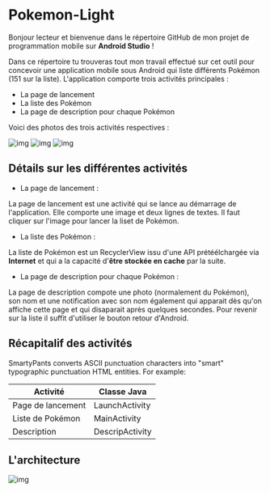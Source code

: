 # Pokemon-Light

Bonjour lecteur et bienvenue dans le répertoire GitHub de mon projet de programmation mobile sur **Android Studio** !

Dans ce répertoire tu trouveras tout mon travail effectué sur cet outil pour concevoir une application mobile sous Android qui liste différents Pokémon (151 sur la liste). L'application comporte trois activités principales :

- La page de lancement
- La liste des Pokémon
- La page de description pour chaque Pokémon

Voici des photos des trois activités respectives :

![img](https://image.noelshack.com/fichiers/2019/14/5/1554500769-laucnher.jpg)  ![img](https://image.noelshack.com/fichiers/2019/14/5/1554500769-list.jpg)  ![img](https://image.noelshack.com/fichiers/2019/14/5/1554500769-descriptionitem.jpg)

## Détails sur les différentes activités


- La page de lancement :

La page de lancement est une activité qui se lance au démarrage de l'application. Elle comporte une image et deux lignes de textes. Il faut cliquer sur l'image pour lancer la liset de Pokémon.

- La liste des Pokémon :

La liste de Pokémon est un RecyclerView issu d'une API prétéélchargée via **Internet** et qui a la capacité d'**être stockée en cache** par la suite.

- La page de description pour chaque Pokémon :

La page de description compote une photo (normalement du Pokémon), son nom et une notification avec son nom également qui apparait dès qu'on affiche cette page et qui disaparait après quelques secondes. Pour revenir sur la liste il suffit d'utiliser le bouton retour d'Android.

## Récapitalif des activités

SmartyPants converts ASCII punctuation characters into "smart" typographic punctuation HTML entities. For example:

|Activité          |Classe Java        |
|------------------|-------------------|
|Page de lancement |LaunchActivity     |
|Liste de Pokémon  |MainActivity       |
|Description       |DescripActivity    |



## L'architecture

![img](https://image.noelshack.com/fichiers/2019/14/5/1554500769-rep.jpg)

